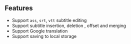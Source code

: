 ## Features

-   Support `ass`, `srt`, `vtt` subtitle editing
-   Support subtitle insertion, deletion , offset and merging
-   Support Google translation
-   Support saving to local storage
